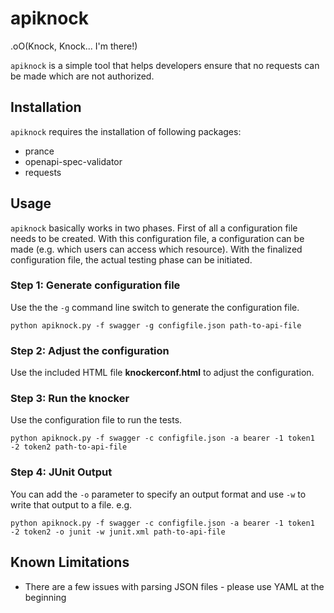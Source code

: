 # apiknock 

.oO(Knock, Knock... I'm there!)

`apiknock` is a simple tool that helps developers ensure that no requests can be made
 which are not authorized.
 
## Installation
 
 `apiknock` requires the installation of following packages:
 
 * prance 
 * openapi-spec-validator
 * requests
 
## Usage

`apiknock` basically works in two phases. First of all a configuration file needs to be created. With this configuration 
file, a configuration can be made (e.g. which users can access which resource). With the finalized configuration file, 
the actual testing phase can be initiated.

### Step 1: Generate configuration file

Use the the `-g` command line switch to generate the configuration file.

```
python apiknock.py -f swagger -g configfile.json path-to-api-file
```

### Step 2: Adjust the configuration
 
Use the included HTML file **knockerconf.html** to adjust the configuration.

### Step 3: Run the knocker

Use the configuration file to run the tests.

```
python apiknock.py -f swagger -c configfile.json -a bearer -1 token1 -2 token2 path-to-api-file
```
### Step 4: JUnit Output

You can add the `-o` parameter to specify an output format and use `-w` to write that output to a file. e.g.

```
python apiknock.py -f swagger -c configfile.json -a bearer -1 token1 -2 token2 -o junit -w junit.xml path-to-api-file
``` 

## Known Limitations

* There are a few issues with parsing JSON files - please use YAML at the beginning
